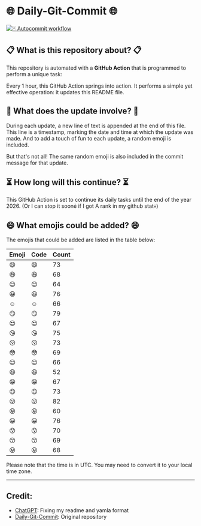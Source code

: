# 🌐 Daily-Git-Commit 🌐

[![🃏 Autocommit workflow](https://github.com/kleqing/git-auto-commit/actions/workflows/main.yaml/badge.svg?event=check_run)](https://github.com/kleqing/git-auto-commit/actions/workflows/main.yaml)

## 📋 What is this repository about? 📋

This repository is automated with a **GitHub Action** that is programmed to perform a unique task:

Every 1 hour, this GitHub Action springs into action. It performs a simple yet effective operation: it updates this README file.

## 🔄 What does the update involve? 🔄

During each update, a new line of text is appended at the end of this file. This line is a timestamp, marking the date and time at which the update was made. And to add a touch of fun to each update, a random emoji is included.

But that's not all! The same random emoji is also included in the commit message for that update.

## ⏳ How long will this continue? ⏳

This GitHub Action is set to continue its daily tasks until the end of the year 2026. (Or I can stop it soonẻ if I got A rank in my github stat💀)

## 😄 What emojis could be added? 😄

The emojis that could be added are listed in the table below:

| Emoji | Code | Count |
| --- | --- | --- |
| 😄 | :smile: | 73 |
| 😆 | :laughing: | 68 |
| 😊 | :blush: | 64 |
| 😀 | :smiley: | 76 |
| ☺️ | :relaxed: | 66 |
| 😏 | :smirk: | 79 |
| 😍 | :heart_eyes: | 67 |
| 😘 | :kissing_heart: | 75 |
| 😚 | :kissing_closed_eyes: | 73 |
| 😳 | :flushed: | 69 |
| 😌 | :relieved: | 66 |
| 😆 | :satisfied: | 52 |
| 😁 | :grin: | 67 |
| 😉 | :wink: | 73 |
| 😜 | :stuck_out_tongue_winking_eye: | 82 |
| 😝 | :stuck_out_tongue_closed_eyes: | 60 |
| 😀 | :grinning: | 76 |
| 😗 | :kissing: | 70 |
| 😙 | :kissing_smiling_eyes: | 69 |
| 😛 | :stuck_out_tongue: | 68 |

Please note that the time is in UTC. You may need to convert it to your local time zone.

---

## Credit:

- [ChatGPT](chatgpt.com): Fixing my readme and yamla format
- [Daily-Git-Commit](https://github.com/diegomarty/daily-git-commit): Original repository

